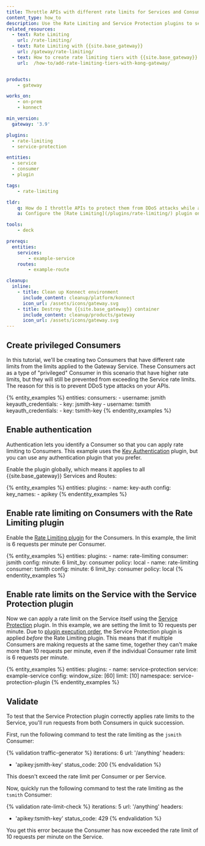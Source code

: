 ```yaml
---
title: Throttle APIs with different rate limits for Services and Consumers
content_type: how_to
description: Use the Rate Limiting and Service Protection plugins to set different rate limits for Services and Consumers.
related_resources:
  - text: Rate Limiting
    url: /rate-limiting/
  - text: Rate Limiting with {{site.base_gateway}}
    url: /gateway/rate-limiting/
  - text: How to create rate limiting tiers with {{site.base_gateway}}
    url:  /how-to/add-rate-limiting-tiers-with-kong-gateway/


products:
    - gateway

works_on:
    - on-prem
    - konnect

min_version:
  gateway: '3.9'

plugins:
  - rate-limiting
  - service-protection

entities: 
  - service
  - consumer
  - plugin

tags:
    - rate-limiting

tldr:
    q: How do I throttle APIs to protect them from DDoS attacks while allowing multiple privileged Consumers to access the Service with higher rate limits?
    a: Configure the [Rate Limiting](/plugins/rate-limiting/) plugin on two Consumers with `config.minute` set to a specific limit, then configure the [Service Protection](/plugins/service-protection/) plugin with `config.window_size` and `config.limit` set to a different limit. This setup will limit all requests on the Service to your configured limit, even if the Consumers are sending requests simultaneously. 

tools:
    - deck

prereqs:
  entities:
    services:
        - example-service
    routes:
        - example-route

cleanup:
  inline:
    - title: Clean up Konnect environment
      include_content: cleanup/platform/konnect
      icon_url: /assets/icons/gateway.svg
    - title: Destroy the {{site.base_gateway}} container
      include_content: cleanup/products/gateway
      icon_url: /assets/icons/gateway.svg
---
```


## Create privileged Consumers

In this tutorial, we'll be creating two Consumers that have different rate limits from the limits applied to the Gateway Service. 
These Consumers act as a type of "privileged" Consumer in this scenario that have higher rate limits, but they will still be prevented from exceeding the Service rate limits. 
The reason for this is to prevent DDoS type attacks on your APIs. 

{% entity_examples %}
entities:
  consumers:
    - username: jsmith
      keyauth_credentials:
      - key: jsmith-key
    - username: tsmith
      keyauth_credentials:
      - key: tsmith-key
{% endentity_examples %}

## Enable authentication

Authentication lets you identify a Consumer so that you can apply rate limiting to Consumers.
This example uses the [Key Authentication](/plugins/key-auth/) plugin, but you can use any authentication plugin that you prefer.

Enable the plugin globally, which means it applies to all {{site.base_gateway}} Services and Routes:

{% entity_examples %}
entities:
  plugins:
    - name: key-auth
      config:
        key_names:
          - apikey
{% endentity_examples %}

## Enable rate limiting on Consumers with the Rate Limiting plugin 

Enable the [Rate Limiting plugin](/plugins/rate-limiting/) for the Consumers. 
In this example, the limit is 6 requests per minute per Consumer.

{% entity_examples %}
entities:
  plugins:
    - name: rate-limiting
      consumer: jsmith
      config:
        minute: 6
        limit_by: consumer
        policy: local
    - name: rate-limiting
      consumer: tsmith
      config:
        minute: 6
        limit_by: consumer
        policy: local
{% endentity_examples %}

## Enable rate limits on the Service with the Service Protection plugin

Now we can apply a rate limit on the Service itself using the [Service Protection](/plugins/service-protection/) plugin. 
In this example, we are setting the limit to 10 requests per minute. 
Due to [plugin execution order](/gateway/entities/plugin/#plugin-priority), the Service Protection plugin is applied *before* the Rate Limiting plugin. 
This means that if multiple Consumers are making requests at the same time, together they can't make more than 10 requests per minute, even if the individual Consumer rate limit is 6 requests per minute. 

{% entity_examples %}
entities:
  plugins:
    - name: service-protection
      service: example-service
      config:
        window_size: [60]
        limit: [10]
        namespace: service-protection-plugin
{% endentity_examples %}

## Validate

To test that the Service Protection plugin correctly applies rate limits to the Service, you'll run requests from both Consumers in quick succession. 

First, run the following command to test the rate limiting as the `jsmith` Consumer:

{% validation traffic-generator %}
iterations: 6
url: '/anything'
headers:
  - 'apikey:jsmith-key'
status_code: 200
{% endvalidation %}

This doesn't exceed the rate limit per Consumer or per Service.

Now, quickly run the following command to test the rate limiting as the `tsmith` Consumer:

{% validation rate-limit-check %}
iterations: 5
url: '/anything'
headers:
  - 'apikey:tsmith-key'
status_code: 429
{% endvalidation %}

You get this error because the Consumer has now exceeded the rate limit of 10 requests per minute on the Service.

